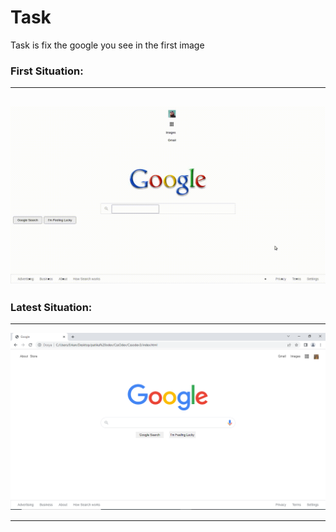 # Task

Task is fix the google you see in the first image


### First Situation:
--------------------------------------------------------------------------------------------------------
![img](https://github.com/erkansrli/patika-odev/blob/master/CssOdev/Cssodev3/assets/googlehomepage.gif)
-------------------------------------------------------------------------------------------------------
### Latest Situation:
-----------------------------------------------------------------------------------------------
![img](https://github.com/erkansrli/patika-odev/blob/master/CssOdev/Cssodev3/assets/Google.png)


-----------------------------------------------------------------------------------------------
